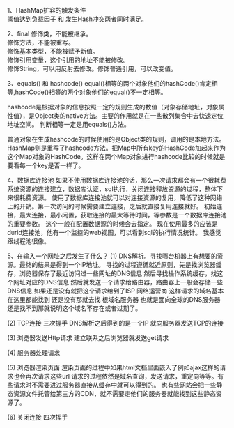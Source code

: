 1、HashMap扩容的触发条件  
阈值达到负载因子 和 发生Hash冲突两者同时满足。  

2、final
修饰类，不能被继承。  
修饰方法，不能被重写。  
修饰基本类型，不能被赋予新值。  
修饰引用变量，这个引用的地址不能被修改。  
修饰String，可以用反射去修改。修饰普通引用，可以改变值。  

3、equals() 和 hashcode()
equal()相等的两个对象他们的hashCode()肯定相等,hashCode()相等的两个对象他们的equal()不一定相等。

hashcode是根据对象的信息按照一定的规则生成的数值（对象存储地址，对象属性值），是Object类的native方法。主要的作用就是在一些散列集合中去快速定位地址空间。
判断相等一定是用equals()方法。

普通对象在生成hashcode的时候使用的是Object类的规则，调用的是本地方法。
HashMap则是重写了hashcode方法。把Map中所有key的HashCode加起来作为这个Map对象的HashCode。这样在两个Map对象进行hashcode比较的时候就是要看每一个key是否一样了。

4、数据库连接池
如果不使用数据库连接池的话，那么一次请求都会有一个很耗费系统资源的连接建立，数据库认证，sql执行，关闭连接释放资源的过程，整体下来很耗费资源。
使用了数据库连接池就可以对连接资源的复用，降低了这种网络上的开销。第一次访问的时候需要建立连接，之后就直接复用连接就好。
初始连接，最大连接，最小闲置，获取连接的最大等待时间，等参数是一个数据库连接池的重要参数。
这个一般在配置数据源的时候会去指定。
现在使用最多的应该是durid连接池，他有一个监控的web视图，可以看到sql的执行情况统计。
我感觉跟线程池很像。

5、在输入一个网址之后发生了什么？
(1) DNS解析。寻找哪台机器上有想要的资源。最终的结果是得到一个IP地址。
寻找的过程遵循就近原则，先是找浏览器缓存，浏览器保存了最近访问过一些网址的DNS信息
然后寻找操作系统缓存，找这个网址对应的DNS信息
然后就发送一个请求给路由器，路由器上一般会存储一些DNS信息
如果还是没有就把这个请求给到了ISP 网络运营商 这样请求的域名基本在这里都能找到
还是没有那就去找 根域名服务器 也就是面向全球的DNS服务器
还是找不到那就说明这个域名不存在或者过期了。

(2) TCP连接 三次握手
DNS解析之后得到的是一个IP 就向服务器发送TCP的连接

(3) 浏览器发送Http请求
建立联系之后浏览器就发送get请求

(4) 服务器处理请求

(5) 浏览器渲染页面
渲染页面的过程中如果html文档里面嵌入了例如ajax这样的请求也会再次请求这些url
请求的过程依然是域名查询，发送请求，重定向等等。有些请求时不需要进过服务器直接从缓存中就可以得到的。
也有些网站会把一些静态资源文件托管给第三方的CDN，就不需要走他们的服务器就能找到这些静态资源了。

(6) 关闭连接 四次挥手



